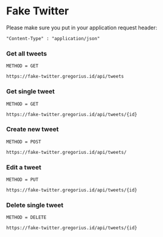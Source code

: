 # Fake Twitter

Please make sure you put in your application request header:

`"Content-Type" : "application/json"` 

### Get all tweets 
`METHOD = GET`

`https://fake-twitter.gregorius.id/api/tweets`

### Get single tweet
`METHOD = GET`

`https://fake-twitter.gregorius.id/api/tweets/{id}`

### Create new tweet
`METHOD = POST`

`https://fake-twitter.gregorius.id/api/tweets/`

### Edit a tweet
`METHOD = PUT`

`https://fake-twitter.gregorius.id/api/tweets/{id}`

### Delete single tweet
`METHOD = DELETE`

`https://fake-twitter.gregorius.id/api/tweets/{id}`
